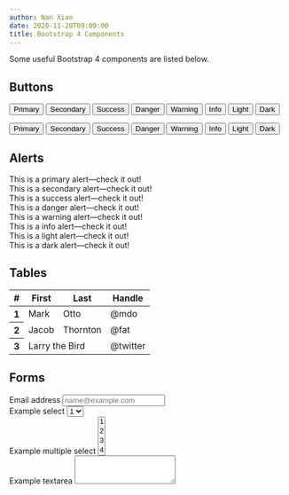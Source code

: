 ```yaml
---
author: Nan Xiao
date: 2020-11-20T09:00:00
title: Bootstrap 4 Components
---
```


Some useful Bootstrap 4 components are listed below.

## Buttons

<button type="button" class="btn btn-primary">Primary</button>
<button type="button" class="btn btn-secondary">Secondary</button>
<button type="button" class="btn btn-success">Success</button>
<button type="button" class="btn btn-danger">Danger</button>
<button type="button" class="btn btn-warning">Warning</button>
<button type="button" class="btn btn-info">Info</button>
<button type="button" class="btn btn-light">Light</button>
<button type="button" class="btn btn-dark">Dark</button>

<button type="button" class="btn btn-outline-primary">Primary</button>
<button type="button" class="btn btn-outline-secondary">Secondary</button>
<button type="button" class="btn btn-outline-success">Success</button>
<button type="button" class="btn btn-outline-danger">Danger</button>
<button type="button" class="btn btn-outline-warning">Warning</button>
<button type="button" class="btn btn-outline-info">Info</button>
<button type="button" class="btn btn-outline-light">Light</button>
<button type="button" class="btn btn-outline-dark">Dark</button>

## Alerts

<div class="alert alert-primary" role="alert">
This is a primary alert—check it out!
</div>
<div class="alert alert-secondary" role="alert">
This is a secondary alert—check it out!
</div>
<div class="alert alert-success" role="alert">
This is a success alert—check it out!
</div>
<div class="alert alert-danger" role="alert">
This is a danger alert—check it out!
</div>
<div class="alert alert-warning" role="alert">
This is a warning alert—check it out!
</div>
<div class="alert alert-info" role="alert">
This is a info alert—check it out!
</div>
<div class="alert alert-light" role="alert">
This is a light alert—check it out!
</div>
<div class="alert alert-dark" role="alert">
This is a dark alert—check it out!
</div>

## Tables

<table class="table table-hover">
<thead>
<tr>
<th scope="col">#</th>
<th scope="col">First</th>
<th scope="col">Last</th>
<th scope="col">Handle</th>
</tr>
</thead>
<tbody>
<tr>
<th scope="row">1</th>
<td>Mark</td>
<td>Otto</td>
<td>@mdo</td>
</tr>
<tr>
<th scope="row">2</th>
<td>Jacob</td>
<td>Thornton</td>
<td>@fat</td>
</tr>
<tr>
<th scope="row">3</th>
<td colspan="2">Larry the Bird</td>
<td>@twitter</td>
</tr>
</tbody>
</table>

## Forms

<form>
<div class="form-group">
<label for="exampleFormControlInput1">Email address</label>
<input type="email" class="form-control" id="exampleFormControlInput1" placeholder="name@example.com">
</div>
<div class="form-group">
<label for="exampleFormControlSelect1">Example select</label>
<select class="form-control" id="exampleFormControlSelect1">
<option>1</option>
<option>2</option>
<option>3</option>
<option>4</option>
<option>5</option>
</select>
</div>
<div class="form-group">
<label for="exampleFormControlSelect2">Example multiple select</label>
<select multiple class="form-control" id="exampleFormControlSelect2">
<option>1</option>
<option>2</option>
<option>3</option>
<option>4</option>
<option>5</option>
</select>
</div>
<div class="form-group">
<label for="exampleFormControlTextarea1">Example textarea</label>
<textarea class="form-control" id="exampleFormControlTextarea1" rows="3"></textarea>
</div>
</form>

